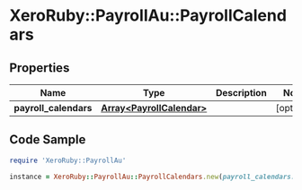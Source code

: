 # XeroRuby::PayrollAu::PayrollCalendars

## Properties

Name | Type | Description | Notes
------------ | ------------- | ------------- | -------------
**payroll_calendars** | [**Array&lt;PayrollCalendar&gt;**](PayrollCalendar.md) |  | [optional] 

## Code Sample

```ruby
require 'XeroRuby::PayrollAu'

instance = XeroRuby::PayrollAu::PayrollCalendars.new(payroll_calendars: null)
```


